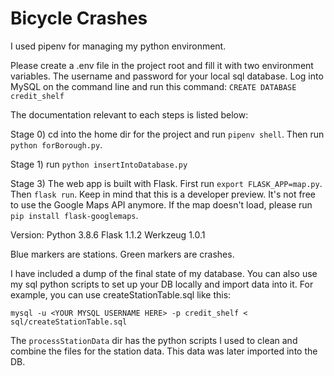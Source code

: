 # Bicycle Crashes #

I used pipenv for managing my python environment.

Please create a .env file in the project root and fill it with two environment variables. The username and password for your local sql database.
Log into MySQL on the command line and run this command: `CREATE DATABASE credit_shelf`

The documentation relevant to each steps is listed below:

Stage 0) cd into the home dir for the project and run `pipenv shell`. Then run `python forBorough.py`.

Stage 1) run `python insertIntoDatabase.py`

Stage 3) The web app is built with Flask. First run `export FLASK_APP=map.py`. Then `flask run`. Keep in mind that this is a developer preview. It's not free to use the Google Maps API anymore. If the map doesn't load, please run
`pip install flask-googlemaps`.

Version:
Python 3.8.6
Flask 1.1.2
Werkzeug 1.0.1

Blue markers are stations. Green markers are crashes.

I have included a dump of the final state of my database. You can also use my sql python scripts to set up your DB locally and import data into it. For example, you can use createStationTable.sql like this:

`mysql -u <YOUR MYSQL USERNAME HERE> -p credit_shelf < sql/createStationTable.sql`

The `processStationData` dir has the python scripts I used to clean and combine the files for the station data. This data was later imported into the DB.
